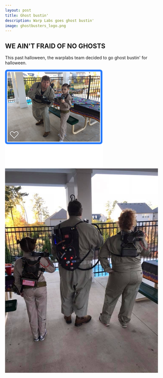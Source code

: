 ```yaml
---
layout: post
title: Ghost bustin'
description: Warp Labs goes ghost bustin'
image: ghostbusters_logo.png
---
```


## WE AIN'T FRAID OF NO GHOSTS ##

This past halloween, the warplabs team decided to go ghost bustin' for halloween.

<div class="container">
	<div class="row">
		<div class="col m5 s12">
			<img class="responsive-img" src="/images/posts/ghostbusters1.png"/>
		</div>
		<div class="col m5 offset-m1 s12">
			<img class="responsive-img" src="/images/posts/ghostbusters2.png"/>
		</div>
	</div>
</div>

